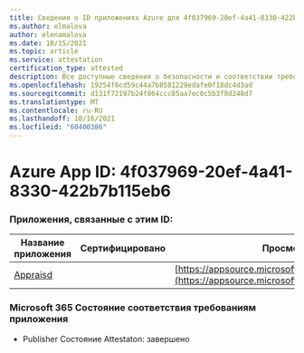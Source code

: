 ```yaml
---
title: Сведения о ID приложениях Azure для 4f037969-20ef-4a41-8330-422b7b115eb6
ms.author: elmalova
author: elenamalova
ms.date: 10/15/2021
ms.topic: article
ms.service: attestation
certification_type: attested
description: Все доступные сведения о безопасности и соответствии требованиям для 4f037969-20ef-4a41-8330-422b7b115eb6.
ms.openlocfilehash: 19254f6cd59c44a7b8581229edafe0f18dc4d3ad
ms.sourcegitcommit: d131f72197b24f864ccc85aa7ec0c5b3f8d248d7
ms.translationtype: MT
ms.contentlocale: ru-RU
ms.lasthandoff: 10/16/2021
ms.locfileid: "60400386"
---
```

# <a name="azure-app-id-4f037969-20ef-4a41-8330-422b7b115eb6"></a>Azure App ID: 4f037969-20ef-4a41-8330-422b7b115eb6


### <a name="apps-associated-with-this-id"></a>Приложения, связанные с этим ID:
| **Название приложения** | **Сертифицировано** | **Просмотр в AppSource** |
|--------------|---------------|-----------------------|
| [Appraisd](https://docs.microsoft.com/microsoft-365-app-certification/forward/WA200003123) |  | [https://appsource.microsoft.com/product/office/WA200003123](https://appsource.microsoft.com/product/office/WA200003123) |

### <a name="microsoft-365-app-compliance-status"></a>Microsoft 365 Состояние соответствия требованиям приложения
- Publisher Состояние Attestaton: завершено
